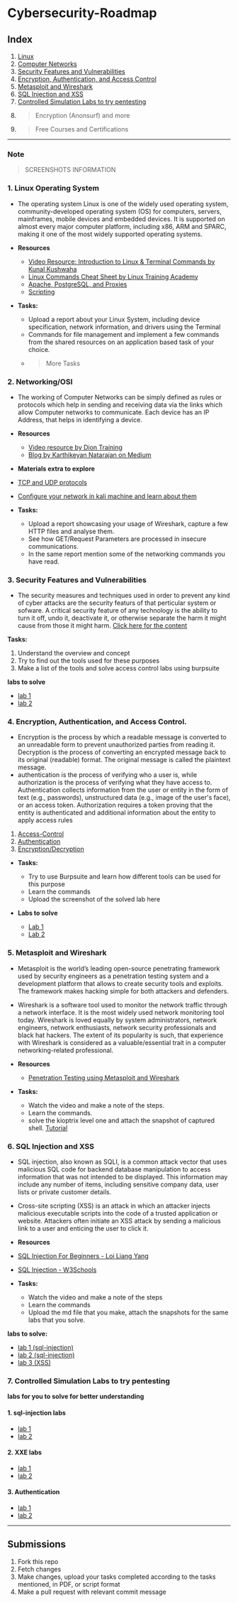 # Cybersecurity-Roadmap


## Index

1. [Linux](#1-linux-operating-system)
2. [Computer Networks](#2-networkingosi)
3. [Security Features and Vulnerabilities](#3-security-features-and-vulnerabilities)
4. [Encryption, Authentication, and Access Control](#4-encryption-authentication-and-access-control)
5. [Metasploit and Wireshark](#5-metasploit-and-wireshark)
6. [SQL Injection and XSS](#6-sql-injection-and-xss)
7. [Controlled Simulation Labs to try pentesting](#Controlled-Simulation-Labs-to-try-pentesting)
8. >Encryption (Anonsurf) and more
9. >Free Courses and Certifications
---

### Note
>SCREENSHOTS INFORMATION


### 1. Linux Operating System

- The operating system Linux is one of the widely used operating system, community-developed operating system (OS) for computers, servers, mainframes, mobile devices and embedded devices. It is supported on almost every major computer platform, including x86, ARM and SPARC, making it one of the most widely supported operating systems.

- **Resources**
  - [Video Resource: Introduction to Linux & Terminal Commands by Kunal Kushwaha](https://m.youtube.com/watch?v=iwolPf6kN-k&t=3530s)
  - [Linux Commands Cheat Sheet by Linux Training Academy](https://www.linuxtrainingacademy.com/linux-commands-cheat-sheet/)
  - [Apache, PostgreSQL, and Proxies](https://www.digitalocean.com/community/tutorials/how-to-use-apache-http-server-as-reverse-proxy-using-mod_proxy-extension)
  - [Scripting](https://www.guru99.com/introduction-to-shell-scripting.html)

- **Tasks:**
  - Upload a report about your Linux System, including device specification, network information, and drivers using the Terminal
  - Commands for file management and implement a few commands from the shared resources on an application based task of your choice.
  - >More Tasks

### 2. Networking/OSI

- The working of Computer Networks can be simply defined as rules or protocols which help in sending and receiving data via the links which allow Computer networks to communicate. Each device has an IP Address, that helps in identifying a device.

- **Resources**
  - [Video resource by Dion Training](https://www.youtube.com/watch?v=QcS0ElIztHE)
  - [Blog by Karthikeyan Natarajan on Medium](https://medium.com/@cryptushack/quick-intro-to-open-systems-interconnection-osi-model-8cfe2cec7ae3) 

- **Materials extra to explore**
 - [TCP and UDP protocols](https://www.freecodecamp.org/news/tag/computer-networking/)
 - [Configure your network in kali machine and learn about them](https://www.techtarget.com/searchsecurity/feature/How-to-configure-and-customize-Kali-Linux)

- **Tasks:**
  - Upload a report showcasing your usage of Wireshark, capture a few HTTP files and analyse them.
  - See how GET/Request Parameters are processed in insecure communications.
  - In the same report mention some of the networking commands you have read.

### 3. Security Features and Vulnerabilities

- The security measures and techniques used in order to prevent any kind of cyber attacks are the security featurs of that perticular system or sofware. A critical security feature of any technology is the ability to turn it off, undo it, deactivate it, or otherwise separate the harm it might cause from those it might harm.
[Click here for the content](https://portswigger.net/blog)

**Tasks:**
<ol>
  <li>Understand the overview and concept</li>
  <li>Try to find out the tools used for these purposes</li>
  <li>Make a list of the tools and solve access control labs using burpsuite</li>
</ol>

**labs to solve**
- [lab 1](https://portswigger.net/web-security/request-smuggling/lab-basic-te-cl)
- [lab 2](https://portswigger.net/web-security/os-command-injection/lab-simple)

### 4. Encryption, Authentication, and Access Control.

- Encryption is the process by which a readable message is converted to an unreadable form to prevent unauthorized parties from reading it. Decryption is the process of converting an encrypted message back to its original (readable) format. The original message is called the plaintext message.
- authentication is the process of verifying who a user is, while authorization is the process of verifying what they have access to. Authentication collects information from the user or entity in the form of text (e.g., passwords), unstructured data (e.g., image of the user's face), or an access token. Authorization requires a token proving that the entity is authenticated and additional information about the entity to apply access rules
1. [Access-Control](https://www.prplbx.com/resources/blog/broken-access-control/)
2. [Authentication](https://auth0.com/blog/what-is-broken-authentication/)
3. [Encryption/Decryption](https://portswigger.net/blog/breaking-encrypted-data-using-burp)

- **Tasks:**
    - Try to use Burpsuite and learn how different tools can be used for this purpose
    - Learn the commands
    - Upload the screenshot of the solved lab here

- **Labs to solve**
  - [Lab 1](https://portswigger.net/web-security/access-control/lab-unprotected-admin-functionality-with-unpredictable-url)
  - [Lab 2](https://portswigger.net/web-security/access-control/lab-user-id-controlled-by-request-parameter/)

### 5. Metasploit and Wireshark

- Metasploit is the world’s leading open-source penetrating framework used by security engineers as a penetration testing system and a development platform that allows to create security tools and exploits. The framework makes hacking simple for both attackers and defenders.
- Wireshark is a software tool used to monitor the network traffic through a network interface. It is the most widely used network monitoring tool today. Wireshark is loved equally by system administrators, network engineers, network enthusiasts, network security professionals and black hat hackers. 
The extent of its popularity is such, that experience with Wireshark is considered as a valuable/essential trait in a computer networking-related professional.

- **Resources**
  - [Penetration Testing using Metasploit and Wireshark](https://www.youtube.com/watch?v=kdTKHMkDcgs)

- **Tasks:**
  - Watch the video and make a note of the steps.
  - Learn the commands.
  - solve the kioptrix level one and attach the snapshot of captured shell. [Tutorial](https://michaelkoczwara.medium.com/kioptrix-level-1-ad8d91e7ed63)

### 6. SQL Injection and XSS

- SQL injection, also known as SQLI, is a common attack vector that uses malicious SQL code for backend database manipulation to access information that was not intended to be displayed. This information may include any number of items, including sensitive company data, user lists or private customer details.
- Cross-site scripting (XSS) is an attack in which an attacker injects malicious executable scripts into the code of a trusted application or website. Attackers often initiate an XSS attack by sending a malicious link to a user and enticing the user to click it.

- **Resources**
- [SQL Injection For Beginners - Loi Liang Yang](https://www.youtube.com/watch?v=cx6Xs3F_1Uc)
- [SQL Injection - W3Schools](https://www.w3schools.com/sql/sql_injection.asp)

- **Tasks:**
  - Watch the video and make a note of the steps
  - Learn the commands
  - Upload the md file that you make, attach the snapshots for the same labs that you solve.

**labs to solve:**
- [lab 1 (sql-injection)](https://portswigger.net/web-security/sql-injection/lab-login-bypass)
- [lab 2 (sql-injection)](https://portswigger.net/web-security/sql-injection/lab-retrieve-hidden-data)
- [lab 3 (XSS)](https://portswigger.net/web-security/cross-site-scripting/reflected/lab-html-context-nothing-encoded)



### 7. Controlled Simulation Labs to try pentesting

**labs for you to solve for better understanding**
#### 1. sql-injection labs
- [lab 1](https://portswigger.net/web-security/sql-injection/examining-the-database/lab-querying-database-version-oracle)
- [lab 2](https://portswigger.net/web-security/sql-injection/examining-the-database/lab-querying-database-version-mysql-microsoft)

#### 2. XXE labs
- [lab 1](https://portswigger.net/web-security/xxe/lab-exploiting-xxe-to-retrieve-files)
- [lab 2](https://portswigger.net/web-security/xxe)

#### 3. Authentication
- [lab 1](https://portswigger.net/web-security/authentication/multi-factor/lab-2fa-simple-bypass)
- [lab 2](https://portswigger.net/web-security/authentication/other-mechanisms/lab-password-reset-broken-logic)

---

## Submissions
1. Fork this repo
2. Fetch changes
3. Make changes, upload your tasks completed according to the tasks mentioned, in PDF, or script format
4. Make a pull request with relevant commit message
